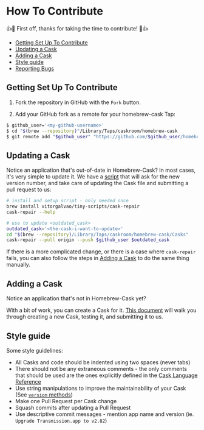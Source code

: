 # How To Contribute

:+1::tada: First off, thanks for taking the time to contribute! :tada::+1:

* [Getting Set Up To Contribute](#getting-set-up-to-contribute)
* [Updating a Cask](#updating-a-cask)
* [Adding a Cask](#adding-a-cask)
* [Style guide](#style-guide)
* [Reporting Bugs](README.md#reporting-bugs)

## Getting Set Up To Contribute

1. Fork the repository in GitHub with the `Fork` button.

2. Add your GitHub fork as a remote for your homebrew-cask Tap:

```bash
$ github_user='<my-github-username>'
$ cd "$(brew --repository)"/Library/Taps/caskroom/homebrew-cask
$ git remote add "$github_user" "https://github.com/$github_user/homebrew-cask"
```

## Updating a Cask

Notice an application that's out-of-date in Homebrew-Cask? In most cases, it's very simple to update it. We have a [script](https://github.com/vitorgalvao/tiny-scripts/blob/master/cask-repair) that will ask for the new version number, and take care of updating the Cask file and submitting a pull request to us:

```bash
# install and setup script - only needed once
brew install vitorgalvao/tiny-scripts/cask-repair
cask-repair --help

# use to update <outdated_cask>
outdated_cask='<the-cask-i-want-to-update>'
cd "$(brew --repository)/Library/Taps/caskroom/homebrew-cask/Casks"
cask-repair --pull origin --push $github_user $outdated_cask
```

If there is a more complicated change, or there is a case where `cask-repair` fails, you can also follow the steps in [Adding a Cask](doc/development/adding_a_cask.md) to do the same thing manually.

## Adding a Cask

Notice an application that's not in Homebrew-Cask yet?

With a bit of work, you can create a Cask for it. [This document](doc/development/adding_a_cask.md) will walk you through creating a new Cask, testing it, and submitting it to us.


## Style guide

Some style guidelines:
    
* All Casks and code should be indented using two spaces (never tabs)
* There should not be any extraneous comments - the only comments that should be used are the ones explicitly defined in the [Cask Language Reference](doc/cask_language_reference)
* Use string manipulations to improve the maintainability of your Cask (See [`version` methods](doc/cask_language_reference/stanzas/version.md#version-methods))
* Make one Pull Request per Cask change
* Squash commits after updating a Pull Request
* Use descriptive commit messages - mention app name and version (ie. `Upgrade Transmission.app to v2.82`)
